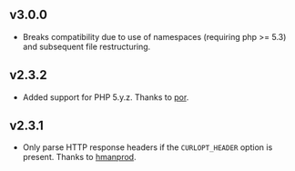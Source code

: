 ## v3.0.0

* Breaks compatibility due to use of namespaces (requiring php >= 5.3) and subsequent file restructuring.

## v2.3.2

* Added support for PHP 5.y.z. Thanks to [por](//github.com/por).

## v2.3.1

* Only parse HTTP response headers if the `CURLOPT_HEADER` option is present. Thanks to [hmanprod](//github.com/hmanprod).
